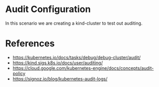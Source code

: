 # Audit Configuration 
In this scenario we are creating a kind-cluster to test out auditing.

# References
- https://kubernetes.io/docs/tasks/debug/debug-cluster/audit/
- https://kind.sigs.k8s.io/docs/user/auditing/
- https://cloud.google.com/kubernetes-engine/docs/concepts/audit-policy
- https://signoz.io/blog/kubernetes-audit-logs/

